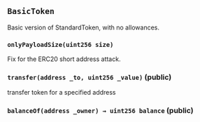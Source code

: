 ## `BasicToken`



Basic version of StandardToken, with no allowances.

### `onlyPayloadSize(uint256 size)`



Fix for the ERC20 short address attack.


### `transfer(address _to, uint256 _value)` (public)



transfer token for a specified address


### `balanceOf(address _owner) → uint256 balance` (public)








